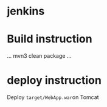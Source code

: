 # jenkins
# Build instruction
...
mvn3 clean package
...

# deploy instruction
Deploy ```target/WebApp.war```on Tomcat
